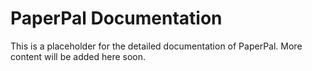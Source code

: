 # PaperPal Documentation

This is a placeholder for the detailed documentation of PaperPal. More content will be added here soon.

